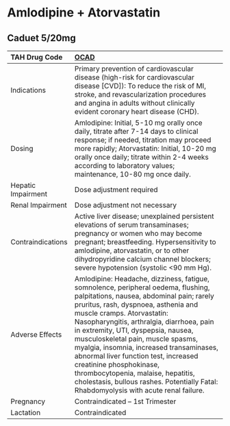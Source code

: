 # Amlodipine + Atorvastatin

## Caduet 5/20mg

| TAH Drug Code      | [OCAD](https://www.tahsda.org.tw/drugs/hissearch.php?drug_code=OCAD)                                                                                                                                                                                                                                                                                                                                                                                                                                                                                                     |
|:-------------------|:-------------------------------------------------------------------------------------------------------------------------------------------------------------------------------------------------------------------------------------------------------------------------------------------------------------------------------------------------------------------------------------------------------------------------------------------------------------------------------------------------------------------------------------------------------------------------|
| Indications        | Primary prevention of cardiovascular disease (high-risk for cardiovascular disease [CVD]): To reduce the risk of MI, stroke, and revascularization procedures and angina in adults without clinically evident coronary heart disease (CHD).                                                                                                                                                                                                                                                                                                                              |
| Dosing             | Amlodipine: Initial, 5-10 mg orally once daily, titrate after 7-14 days to clinical response; if needed, titration may proceed more rapidly; Atorvastatin: Initial, 10-20 mg orally once daily; titrate within 2-4 weeks according to laboratory values; maintenance, 10-80 mg once daily.                                                                                                                                                                                                                                                                               |
| Hepatic Impairment | Dose adjustment required                                                                                                                                                                                                                                                                                                                                                                                                                                                                                                                                                 |
| Renal Impairment   | Dose adjustment not necessary                                                                                                                                                                                                                                                                                                                                                                                                                                                                                                                                            |
| Contraindications  | Active liver disease; unexplained persistent elevations of serum transaminases; pregnancy or women who may become pregnant; breastfeeding. Hypersensitivity to amlodipine, atorvastatin, or to other dihydropyridine calcium channel blockers; severe hypotension (systolic <90 mm Hg).                                                                                                                                                                                                                                                                                  |
| Adverse Effects    | Amlodipine: Headache, dizziness, fatigue, somnolence, peripheral oedema, flushing, palpitations, nausea, abdominal pain; rarely pruritus, rash, dyspnoea, asthenia and muscle cramps. Atorvastatin: Nasopharyngitis, arthralgia, diarrhoea, pain in extremity, UTI, dyspepsia, nausea, musculoskeletal pain, muscle spasms, myalgia, insomnia, increased transaminases, abnormal liver function test, increased creatinine phosphokinase, thrombocytopenia, malaise, hepatitis, cholestasis, bullous rashes. Potentially Fatal: Rhabdomyolysis with acute renal failure. |
| Pregnancy          | Contraindicated – 1st Trimester                                                                                                                                                                                                                                                                                                                                                                                                                                                                                                                                          |
| Lactation          | Contraindicated                                                                                                                                                                                                                                                                                                                                                                                                                                                                                                                                                          |

